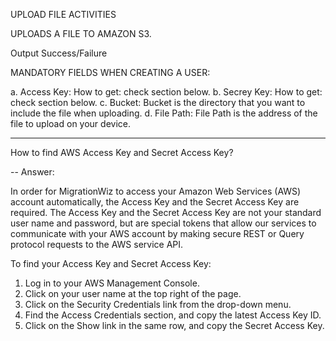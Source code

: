 ﻿UPLOAD FILE ACTIVITIES

UPLOADS A FILE TO AMAZON S3.

Output Success/Failure

MANDATORY FIELDS WHEN CREATING A USER:

a. Access Key: How to get: check section below.
b. Secrey Key: How to get: check section below.
c. Bucket: Bucket is the directory that you want to include the file when uploading.
d. File Path: File Path is the address of the file to upload on your device.

-------------------------------------------

How to find AWS Access Key and Secret Access Key?

-- Answer:
 
In order for MigrationWiz to access your Amazon Web Services (AWS) account automatically, the Access Key and the Secret Access Key are required. The Access Key and the Secret Access Key are not your standard user name and password, but are special tokens that allow our services to communicate with your AWS account by making secure REST or Query protocol requests to the AWS service API.

To find your Access Key and Secret Access Key:

1. Log in to your AWS Management Console.
2. Click on your user name at the top right of the page.
3. Click on the Security Credentials link from the drop-down menu.
4. Find the Access Credentials section, and copy the latest Access Key ID.
5. Click on the Show link in the same row, and copy the Secret Access Key.


